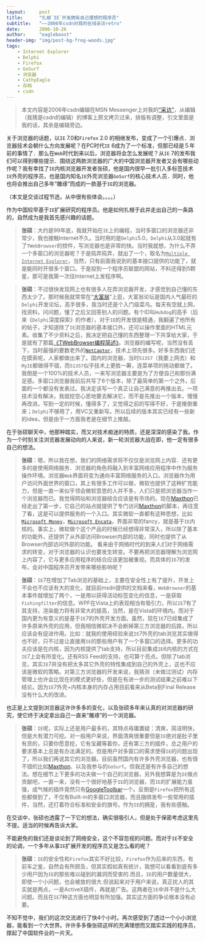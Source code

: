 ```yaml
---
layout:     post
title:      "扎根`IE`开发拥有自己理想的程序员"
subtitle:   "——2006年csdn对我的在线采访retro"
date:       2006-10-26
author:     "eagleboost"
header-img: "img/post-bg-frog-woods.jpg"
tags:
    - Internet Explorer
    - Delphi
    - Firefox
    - GoSurf
    - 浏览器
    - CathyEagle
    - 存档
    - csdn
---
```


> 本文内容是2006年csdn编辑在MSN Messenger上对我的[“采访”](https://blog.csdn.net/ericlee00/article/details/1351456)，从编辑（我猜是csdn的编辑）的博客上原文拷贝过来，排版有调整，引文里面是我的话，其余是编辑旁边。

关于浏览器的话题，以`IE` 7.0和`Firefox` 2.0 的相继发布，变成了一个引爆点．浏览器技术会朝什么方向发展呢？在PC时代`IE` 6成为了一个标准，但那已经是５年前的事情了．那么在`Web`时代到来以后，浏览器将会怎么发展呢？从`IE` 7的发布我们可以得到哪些提示．围绕这两款浏览器的广大的中国浏览器开发者又会有哪些动作呢？我有幸找了`IE`内核浏览器开发者张硕，他是国内很早一批引入多标签技术`IE`外壳的程序员，也是国内知名`IE`外壳浏览器`GoSurf`的核心技术人员．同时，他也将会推出自己多年“雕琢”而成的一款基于`IE`的浏览器。

（本文是交谈过程节选，从中很有些体会。。。。）

作为中国较早基于`IE`扩展研究的程序员。他是如何扎根于此并走出自己的一条路的，自然成为是我首先感兴趣的话题。

> **张硕**：大约是99年底，我就开始在`IE`上的编程，当时多窗口的浏览器还非常少，我也接触Internet不久。当时用的是`Delphi`5.0，`Delphi`从3.0起就有了`TWebBrowser`的控件，写浏览器也是非常的快。当时我就想，为什么不弄一个多窗口的浏览器呢？于是捣弄捣弄，就出了一个，取名为<u>`Multiple Internet Explorer`</u>，当然，只有前面我说到的基本接口提供的功能了，就是能同时开很多个窗口。于是投到一个程序员联盟的网站，不料还得到5颗星，那可是我第一次往Internet上发程序啊。

> **张硕**：不过很快发现网上也有很多人在弄浏览器开发，才感觉到自己懂的东西太少了。那时候我就常常在“[大富翁](http://http://www.delphibbs.com)”上逛，大富翁论坛是国内人气最旺的`Delphi`开发论坛，高手很多，我当时还是个入门级菜鸟。每天有空就上网，找资料，问问题，懂了之后又回答别人的问题。有个ID叫`Hubdog`的高手（后来《`Delphi`深度探索》的作者），对于`IE`的开发很是精通，我翻遍了他所有的帖子，才知道除了`IE`浏览器的基本接口外，还可以操作里面的HTML元素。收集了不少资料之后，我决定把自己懂的东西整理一下共享给大家，于是就有了那篇[《TWebBrowser编程简述》](https://eagleboost.com/2001/02/07/TWebBrowser%E7%BC%96%E7%A8%8B%E7%AE%80%E8%BF%B0/)。浏览器的编写呢，当然没有丢下，当时最强的要数老外的[`NetCaptor`](https://en.wikipedia.org/wiki/NetCaptor)，技术上领先很多。好多东西我们还在摸索呢，人家都做出来了。国内的浏览器，当时`51357`（我要上网去）和`MyIE`都做得不错，而`51357`似乎技术上更胜一筹，连菜单项的拖动都做了。我倒是一个100%的技术人员，一来写浏览器主要是为了方便自己和那份满足感。多窗口浏览器我前后共写了6个版本，除了最简单的第一个之外，后面的一个都没有发表过。我决定该写一个真正让自己满意的再推出去。一项技术没有解决，我就挖空心思地要去解决它，而不是先推出一个版本，慢慢再改进。写到一定的时候，懂得多了，又觉得之前的写得不好，于是推倒重来；`Delphi`不够用了，用VC又重新写。所以后续的版本其实已经有一些新的idea，但是由于一方面我老是在细节上推敲。

在于张硕聊天中，他那种踏实，而又对技术痴迷的特质，还是深深的感染了我。作为一个时刻关注浏览器发展动向的人来说，新一轮浏览器大战在即，他一定有很多自己的想法。

> **张硕**：嗯，所以我在想，我们的网络需求将不仅仅是浏览网上内容．还有更多的是使用网络服务．浏览器的角色将融入到丰富网络应用程序中作为服务操作环境。浏览器`Web`界面将变为通向丰富网络服务的入口。浏览器作为用户访问外面世界的窗口，其上有很多工作可以做，微软也提供了这种扩充能力，但是一直一来似乎领会微软意思的人并不多，人们只是把浏览器当作一个浏览器而已。我觉得网站和浏览器结合应该是有市场的。现在[Maxthon](https://en.wikipedia.org/wiki/Maxthon)已经走出了第一步，它自己的站点就提供了专门访问[Maxthon](https://en.wikipedia.org/wiki/Maxthon)的脚本，再往宽了看，这是可以提供服务的一个入口。其实微软一直都有这种思想，比如[`Microsoft Money`](https://en.wikipedia.org/wiki/Microsoft_Money)，[`Microsoft Encata`](https://en.wikipedia.org/wiki/Encarta)，界面非常的fancy，就是基于`IE`内核的。事实上，微软做个这个产品的时候已经想得非常深入，所以除了基本的功能外，还提供了从外部访问Browser内部的功能，同时也提供了从Browser内部访问外部的功能。
看来由于网络时代的到来人们对于网络需求的转变，对于浏览器的认识也要发生转变。不要再把浏览器理解为浏览网上内容了，它与更多应用程序的结合应该更加被重视。而具体的`IE`7的发布，会对中国程序员开发带来哪些影响呢？

> **张硕**：`IE`7在增加了Tab浏览的基础上，主要在安全性上有了提升，开发上不会也不应该有大的变化，就目前msdn提供的文档来看，`WebBrowser`的基本事件就增加了两个，一是用以获得活动标签变化的信息，一是获取`Fishingfilter`的信息。WPF在Vista上的表现相当有吸引力，所以`IE`7有了其支持，渲染能力将有非常大的提高，当然，是在Vista的环境内。而对于国内更为有意义的是基于`IE`7的外壳开发方面。虽然，现在`IE`7已经集成了许多原来外壳的应用，但我相信微软决不会断掉第三方浏览器的后路，所以应该会有促进作用。比如：就我的使用经验来说`IE`7外壳的tab浏览其实做得也不好，只不过是让直接用`IE`的那些用户有了一个多窗口的选择。更多的功夫应该是在内核，因为内核提供了tab支持，所以目前集成`IE`6内核的方式在`IE`7上会有所变化。还有RSS Feed的支持，也可算个亮点。但除了tab浏览，其实`IE`7并没有把太多其它外壳的特性集成到自己的外壳上，这也不应该是微软的策略。对第三方浏览器的开发来说，我猜测（未做过测试）内存管理上也许会比现在的模式更好些，但是在有进一步的测试结果之前难以下结论。因为`IE`7外壳+内核本身的内存占用目前看来从Beta到Final Release没有什么大的改进。

也正是上文提到浏览器这许许多多的变化，以及张硕多年来认真的对浏览器的研究，使它终于决定拿出自己一直来“雕琢”的一个浏览器。

> **张硕**：`IE`呢，实际上还是用户最多的，其特点毋庸置疑：清爽，简洁明快，但是大有潜力可挖。对一般用户来说，界面清爽很重要但是`IE`绝对是肚子里有货的，只要你愿意挖，它有宝藏等着你，还有第三方的插件，总之用户的要求基本上总是有办法满足的。但是用户对多窗口的需求使得`IE`的问题出现了，所以我们再说其它的浏览器。目前虽然国内有许多外壳浏览器，也有很不错的比如[Maxthon](https://en.wikipedia.org/wiki/Maxthon)、以及我参与的`GoSurf`。但我还是有许多自己的想法。想在细节上下更多的功夫做一个自己的浏览器，另外我想算是为`IE`做点贡献吧，一直一来，没有一个很好地基于`IE`的浏览器，而`IE`的扩展能力虽强，成气候的插件竟然只有[GoogleToolbar](https://www.google.com/intl/zh-CN/toolbar/ie/index.html)一个。反倒是`Firefox`把所有这些都做到了，不仅有Built-in的多窗口浏览器，而且捆绑发布一些常用的插件，当然，还打着符合标准和安全的旗号。作为`IE`的拥趸，我有些感触。

在交谈中，张硕也透露了一下它的想法，确实很吸引人，但是处于保密考虑这里先不提。适当的时候再告诉大家。

不能避免的我们还是谈论到了网络安全，这个不容忽视的问题。而对于`IE`不安全的论调，一个多年从事`IE`扩展开发的程序员又是怎么看的呢？

> **张硕**：`IE`的安全性和`Firefox`其实不好比较，`Firefox`作为后来的东西，有前车之鉴，自然会有所顾及，但其实假如真有统计，我想可以看看到底有多少用户因为`IE`的那些难以碰到的漏洞而受害的.而且，`IE`的用户数量很大，即使一个小问题，也会被放的很大.但说起来对于用户来说，真正扰人的其实就是两点，一是ActiveX插件，再就是广告。这两者在`IE`中并不是什么大问题。而且在`IE`7种这方面也明显有所加强。其实这方面的争论根本没有必要。

不知不觉中，我们的这次交流进行了快4个小时。再次感受到了透过一个小小浏览器，能看到一个大世界。许许多多像张硕这样的充满理想而又踏实实践的程序员，撑起了中国软件业的一片天。